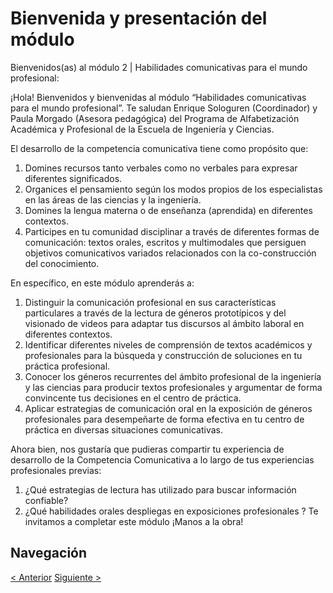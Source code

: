 # Bienvenida y presentación del módulo

Bienvenidos(as) al módulo 2 | Habilidades comunicativas para el mundo profesional:

¡Hola! Bienvenidos y bienvenidas al módulo “Habilidades comunicativas para el mundo profesional”. Te saludan Enrique Sologuren (Coordinador) y Paula Morgado (Asesora pedagógica) del Programa de Alfabetización Académica y Profesional de la Escuela de Ingeniería y Ciencias.

El desarrollo de la competencia comunicativa tiene como propósito que:

1. Domines recursos tanto verbales como no verbales para expresar diferentes significados.
2. Organices el pensamiento según los modos propios de los especialistas en las áreas de las ciencias y la ingeniería.
3. Domines la lengua materna o de enseñanza (aprendida) en diferentes contextos.
4. Participes en tu comunidad disciplinar a través de diferentes formas de comunicación: textos orales, escritos y multimodales que persiguen objetivos comunicativos variados relacionados con la co-construcción del conocimiento.

En específico, en este módulo aprenderás a:

1. Distinguir la comunicación profesional en sus características particulares a través de la lectura de géneros prototípicos y del visionado de videos para adaptar tus discursos al ámbito laboral en diferentes contextos.
2. Identificar diferentes niveles de comprensión de textos académicos y profesionales para la búsqueda y construcción de soluciones en tu práctica profesional.
3. Conocer los géneros recurrentes del ámbito profesional de la ingeniería y las ciencias para producir textos profesionales y argumentar de forma convincente tus decisiones en el centro de práctica.
4. Aplicar estrategias de comunicación oral en la exposición de géneros profesionales para desempeñarte de forma efectiva en tu centro de práctica en diversas situaciones comunicativas.

Ahora bien, nos gustaría que pudieras compartir tu experiencia de desarrollo de la Competencia Comunicativa a lo largo de tus experiencias profesionales previas:

1. ¿Qué estrategias de lectura has utilizado para buscar información confiable?
2. ¿Qué habilidades orales despliegas en exposiciones profesionales ?
Te invitamos a completar este módulo ¡Manos a la obra!

## Navegación

[< Anterior](../../Modulo%201/02%20-%20Competencias%20del%20perfil%20de%20egreso.md)
[Siguiente >](../1%20-%20Unidad%201/00%20-%20Lectura%20profesional.md)
